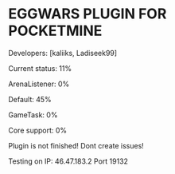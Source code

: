 # EGGWARS PLUGIN FOR POCKETMINE

Developers: [kaliiks, Ladiseek99]

Current status: 11%

ArenaListener: 0%

Default: 45%

GameTask: 0%

Core support: 0%



Plugin is not finished!
Dont create issues!

Testing on IP: 46.47.183.2 Port 19132
